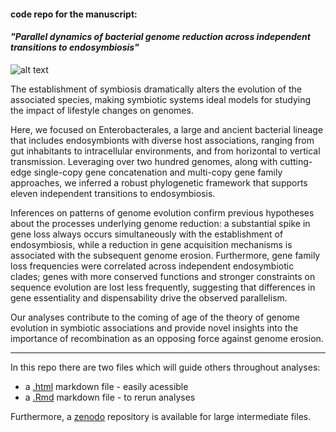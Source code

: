 #### code repo for the manuscript:


#### _"Parallel dynamics of bacterial genome reduction across independent transitions to endosymbiosis"_


![alt text](https://upload.wikimedia.org/wikipedia/commons/7/7c/Journal.pbio.0050126.g001.png)


The establishment of symbiosis dramatically alters the evolution of the associated species, making symbiotic systems ideal models for studying the impact of lifestyle changes on genomes. 

Here, we focused on Enterobacterales, a large and ancient bacterial lineage that includes endosymbionts with diverse host associations, ranging from gut inhabitants to intracellular environments, and from horizontal to vertical transmission. Leveraging over two hundred genomes, along with cutting-edge single-copy gene concatenation and multi-copy gene family approaches, we inferred a robust phylogenetic framework that supports eleven independent transitions to endosymbiosis. 

Inferences on patterns of genome evolution confirm previous hypotheses about the processes underlying genome reduction: a substantial spike in gene loss always occurs simultaneously with the establishment of endosymbiosis, while a reduction in gene acquisition mechanisms is associated with the subsequent genome erosion. Furthermore, gene family loss frequencies were correlated across independent endosymbiotic clades; genes with more conserved functions and stronger constraints on sequence evolution are lost less frequently, suggesting that differences in gene essentiality and dispensability drive the observed parallelism. 

Our analyses contribute to the coming of age of the theory of genome evolution in symbiotic associations and provide novel insights into the importance of recombination as an opposing force against genome erosion.


---


In this repo there are two files which will guide others throughout analyses:

- a [.html](https://htmlpreview.github.io/?https://raw.githubusercontent.com/for-giobbe/enterobacterales/main/markdown.html) markdown file - easily acessible
- a [.Rmd](https://htmlpreview.github.io/?https://raw.githubusercontent.com/for-giobbe/enterobacterales/main/markdown.Rmd) markdown file - to rerun analyses

Furthermore, a [zenodo]() repository is available for large intermediate files.

